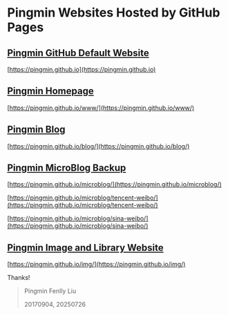 # Pingmin Websites Hosted by GitHub Pages

## [Pingmin GitHub Default Website](https://pingmin.github.io)

[https://pingmin.github.io](https://pingmin.github.io)

## [Pingmin Homepage](https://pingmin.github.io/www/)

[https://pingmin.github.io/www/](https://pingmin.github.io/www/)

## [Pingmin Blog](https://pingmin.github.io/blog/)

[https://pingmin.github.io/blog/](https://pingmin.github.io/blog/)

## [Pingmin MicroBlog Backup](https://pingmin.github.io/microblog/)

[https://pingmin.github.io/microblog/](https://pingmin.github.io/microblog/)

[https://pingmin.github.io/microblog/tencent-weibo/](https://pingmin.github.io/microblog/tencent-weibo/)

[https://pingmin.github.io/microblog/sina-weibo/](https://pingmin.github.io/microblog/sina-weibo/)

## [Pingmin Image and Library Website](https://pingmin.github.io/img/)

[https://pingmin.github.io/img/](https://pingmin.github.io/img/)


Thanks!


> Pingmin Fenlly Liu
>
> 20170904, 20250726
